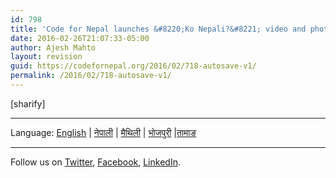 ```yaml
---
id: 798
title: 'Code for Nepal launches &#8220;Ko Nepali?&#8221; video and photo competition for 75,000 rupees'
date: 2016-02-26T21:07:33-05:00
author: Ajesh Mahto
layout: revision
guid: https://codefornepal.org/2016/02/718-autosave-v1/
permalink: /2016/02/718-autosave-v1/
---
```

  
[sharify]

* * *

<div>
  Language: <a href="#/event/en">English</a> | <a href="#/event/np">नेपाली</a> | <a href="#/event/mt">मैथिली</a> | <a href="#/event/bj">भोजपुरी</a> |<a href="#/event/tm">तामाङ</a>
</div>

* * *

<div ng-app="eventApp">
  <div ng-view="">
  </div></p>
</div>

<div id='contact-form-798'>
</div>

<span style="font-weight: 400;">Follow us on </span>[<span style="font-weight: 400;">Twitter</span>](https://twitter.com/codefornepal)<span style="font-weight: 400;">, </span>[<span style="font-weight: 400;">Facebook</span>](https://www.facebook.com/codefornepal/)<span style="font-weight: 400;">, </span>[<span style="font-weight: 400;">LinkedIn</span>](https://www.linkedin.com/company/code-for-nepal)<span style="font-weight: 400;">. </span>